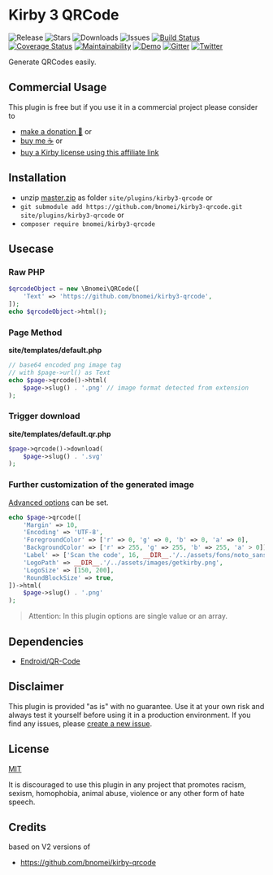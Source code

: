 # Kirby 3 QRCode

![Release](https://flat.badgen.net/packagist/v/bnomei/kirby3-qrcode?color=ae81ff)
![Stars](https://flat.badgen.net/packagist/ghs/bnomei/kirby3-qrcode?color=272822)
![Downloads](https://flat.badgen.net/packagist/dt/bnomei/kirby3-qrcode?color=272822)
![Issues](https://flat.badgen.net/packagist/ghi/bnomei/kirby3-qrcode?color=e6db74)
[![Build Status](https://flat.badgen.net/travis/bnomei/kirby3-qrcode)](https://travis-ci.com/bnomei/kirby3-qrcode)
[![Coverage Status](https://flat.badgen.net/coveralls/c/github/bnomei/kirby3-qrcode)](https://coveralls.io/github/bnomei/kirby3-qrcode) 
[![Maintainability](https://flat.badgen.net/codeclimate/maintainability/bnomei/kirby3-qrcode)](https://codeclimate.com/github/bnomei/kirby3-qrcode) 
[![Demo](https://flat.badgen.net/badge/website/examples?color=f92672)](https://kirby3-plugins.bnomei.com/autoid) 
[![Gitter](https://flat.badgen.net/badge/gitter/chat?color=982ab3)](https://gitter.im/bnomei-kirby-3-plugins/community) 
[![Twitter](https://flat.badgen.net/badge/twitter/bnomei?color=66d9ef)](https://twitter.com/bnomei)

Generate QRCodes easily.

## Commercial Usage

This plugin is free but if you use it in a commercial project please consider to 
- [make a donation 🍻](https://www.paypal.me/bnomei/5) or
- [buy me ☕](https://buymeacoff.ee/bnomei) or
- [buy a Kirby license using this affiliate link](https://a.paddle.com/v2/click/1129/35731?link=1170)

## Installation

- unzip [master.zip](https://github.com/bnomei/kirby3-qrcode/archive/master.zip) as folder `site/plugins/kirby3-qrcode` or
- `git submodule add https://github.com/bnomei/kirby3-qrcode.git site/plugins/kirby3-qrcode` or
- `composer require bnomei/kirby3-qrcode`

## Usecase

### Raw PHP

```php
$qrcodeObject = new \Bnomei\QRCode([
    'Text' => 'https://github.com/bnomei/kirby3-qrcode',
]);
echo $qrcodeObject->html();
```

### Page Method

**site/templates/default.php**
```php
// base64 encoded png image tag
// with $page->url() as Text
echo $page->qrcode()->html(
    $page->slug() . '.png' // image format detected from extension
);
```

### Trigger download

**site/templates/default.qr.php**
```php
$page->qrcode()->download(
    $page->slug() . '.svg'
);
```

### Further customization of the generated image

[Advanced options](https://github.com/endroid/qr-code#advanced-usage) can be set.
```php
echo $page->qrcode([
    'Margin' => 10,
    'Encoding' => 'UTF-8',
    'ForegroundColor' => ['r' => 0, 'g' => 0, 'b' => 0, 'a' => 0],
    'BackgroundColor' => ['r' => 255, 'g' => 255, 'b' => 255, 'a' > 0]),
    'Label' => ['Scan the code', 16, __DIR__.'/../assets/fons/noto_sans.otf', LabelAlignment::CENTER];
    'LogoPath' => __DIR__.'/../assets/images/getkirby.png',
    'LogoSize' => [150, 200],
    'RoundBlockSize' => true,
])->html(
    $page->slug() . '.png'
);
```

> Attention: In this plugin options are single value or an array.

## Dependencies

- [Endroid/QR-Code](https://github.com/endroid/qr-code)

## Disclaimer

This plugin is provided "as is" with no guarantee. Use it at your own risk and always test it yourself before using it in a production environment. If you find any issues, please [create a new issue](https://github.com/bnomei/kirby3-qrcode/issues/new).

## License

[MIT](https://opensource.org/licenses/MIT)

It is discouraged to use this plugin in any project that promotes racism, sexism, homophobia, animal abuse, violence or any other form of hate speech.

## Credits

based on V2 versions of
- https://github.com/bnomei/kirby-qrcode
